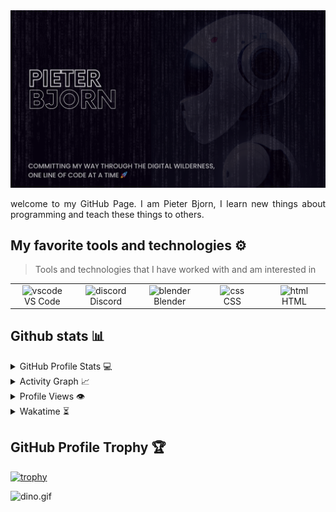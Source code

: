<img src="https://raw.githubusercontent.com/Gamertjeh/Gamertjeh/main/PieterBjorn.png" alt="👋 Hi there! I'm Pieter Bjorn" title="👋 Hi there! I'm Pieter Bjorn"/>
<div align="justify">


</div>
<p></p>
<p align="justify">
welcome to my GitHub Page. I am Pieter Bjorn, I learn new things about programming and teach these things to others.

</p>

## My favorite tools and technologies ⚙️

> Tools and technologies that I have worked with and am interested in

<table>
   <tr>
    <td align="center" width="96">
        <img src="https://skillicons.dev/icons?i=vscode" width="48" height="48" alt="vscode" />
      <br>VS Code
    </td>
        <td align="center" width="96">
        <img src="https://skillicons.dev/icons?i=discord" width="48" height="48" alt="discord" />
      <br>Discord
    </td>
            <td align="center" width="96">
        <img src="https://skillicons.dev/icons?i=blender" width="48" height="48" alt="blender" />
      <br>Blender
    </td>
                <td align="center" width="96">
        <img src="https://skillicons.dev/icons?i=css" width="48" height="48" alt="css" />
      <br>CSS
    </td>
     </td>
                <td align="center" width="96">
        <img src="https://skillicons.dev/icons?i=html" width="48" height="48" alt="html" />
      <br>HTML
    </td>
  </tr>
 <tr>
 </tr>
</table>

## Github stats 📊

<details>
  <summary>GitHub Profile Stats 💻</summary>
  <br/>
    <a href="https://github.com/anuraghazra/github-readme-stats"><img alt="Gamertjeh's Github Stats" src="https://github-readme-stats.vercel.app/api/?username=Gamertjeh&show_icons=true&count_private=true&theme=default&hide_border=true&bg_color=fff&title_color=00E676&icon_color=00E676" height="192px"/></a>
  <a href="https://github.com/anuraghazra/github-readme-stats"><img alt="Gamertjeh's Top Languages" src="https://github-readme-stats.vercel.app/api/top-langs/?username=Gamertjeh&langs_count=8&layout=compact&theme=default&hide_border=true&bg_color=fff&title_color=000&icon_color=000&hide=Jupyter%20Notebook" height="192px"/></a>
  <br/>
</details>

<details>
  <summary>Activity Graph 📈</summary>
  <br/>

[![Ashutosh's github activity graph](https://github-readme-activity-graph.vercel.app/graph?username=Gamertjeh&bg_color=ffffff&color=000000&line=04e61b&point=403d3d&area=true&hide_border=true)](https://github.com/ashutosh00710/github-readme-activity-graph)

</details>


<details>
  <summary>Profile Views 👁️</summary>
  <br/>
  <img src="https://komarev.com/ghpvc/?username=Gamertjeh&label=PROFILE+VIEWS&style=for-the-badge&color=brightgreen">

</details>


<details>
  <summary>Wakatime ⏳</summary>
  <br/>
   <a href="https://wakatime.com"><img src="https://wakatime.com/share/@ce2d43cf-8b55-46c6-a741-a88c3677baab/681dcd01-4f8f-45f5-b4e5-7066f35a908d.png" /></a>
  <br/>

</details>


## GitHub Profile Trophy 🏆

[![trophy](https://github-profile-trophy.vercel.app/?username=Gamertjeh&row=1&margin-w=40)](https://github.com/ryo-ma/github-profile-trophy)

<img data-target="animated-image.replacedImage" alt="dino.gif" class="AnimatedImagePlayer-animatedImage" src="https://github.com/saadeghi/saadeghi/raw/master/dino.gif" style="display: block; opacity: 1;">

